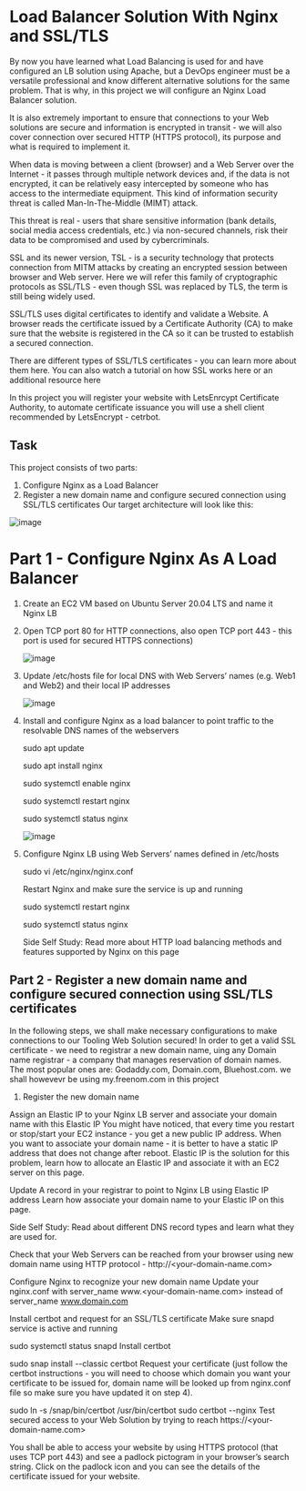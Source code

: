 # Load Balancer Solution With Nginx and SSL/TLS

By now you have learned what Load Balancing is used for and have configured an LB solution using Apache, but a DevOps engineer must be a versatile professional and know different alternative solutions for the same problem. That is why, in this project we will configure an Nginx Load Balancer solution.

It is also extremely important to ensure that connections to your Web solutions are secure and information is encrypted in transit - we will also cover connection over secured HTTP (HTTPS protocol), its purpose and what is required to implement it.

When data is moving between a client (browser) and a Web Server over the Internet - it passes through multiple network devices and, if the data is not encrypted, it can be relatively easy intercepted by someone who has access to the intermediate equipment. This kind of information security threat is called Man-In-The-Middle (MIMT) attack.

This threat is real - users that share sensitive information (bank details, social media access credentials, etc.) via non-secured channels, risk their data to be compromised and used by cybercriminals.

SSL and its newer version, TSL - is a security technology that protects connection from MITM attacks by creating an encrypted session between browser and Web server. Here we will refer this family of cryptographic protocols as SSL/TLS - even though SSL was replaced by TLS, the term is still being widely used.

SSL/TLS uses digital certificates to identify and validate a Website. A browser reads the certificate issued by a Certificate Authority (CA) to make sure that the website is registered in the CA so it can be trusted to establish a secured connection.

There are different types of SSL/TLS certificates - you can learn more about them here. You can also watch a tutorial on how SSL works here or an additional resource here

In this project you will register your website with LetsEnrcypt Certificate Authority, to automate certificate issuance you will use a shell client recommended by LetsEncrypt - cetrbot.

## Task

This project consists of two parts:

1. Configure Nginx as a Load Balancer
2. Register a new domain name and configure secured connection using SSL/TLS certificates
   Our target architecture will look like this:

![image](https://user-images.githubusercontent.com/78841364/116086691-10004a80-a66e-11eb-9154-18e77e32749b.png)


# Part 1 - Configure Nginx As A Load Balancer

1. Create an EC2 VM based on Ubuntu Server 20.04 LTS and name it Nginx LB
2. Open TCP port 80 for HTTP connections, also open TCP port 443 - this port is used for secured HTTPS connections)


   ![image](https://user-images.githubusercontent.com/78841364/116269984-b15dce00-a74c-11eb-9ce2-b0fdc013543b.png)

3. Update /etc/hosts file for local DNS with Web Servers’ names (e.g. Web1 and Web2) and their local IP addresses

   
   ![image](https://user-images.githubusercontent.com/78841364/116270649-4791f400-a74d-11eb-98ca-8d77e15f70ca.png)



4. Install and configure Nginx as a load balancer to point traffic to the resolvable DNS names of the webservers

   sudo apt update
  
   sudo apt install nginx
   
   sudo systemctl enable nginx
   
   sudo systemctl restart nginx
   
   sudo systemctl status nginx


   ![image](https://user-images.githubusercontent.com/78841364/116273182-888b0800-a74f-11eb-99fc-c841c34d7954.png)


  
5. Configure Nginx LB using Web Servers’ names defined in /etc/hosts


   sudo vi /etc/nginx/nginx.conf

   Restart Nginx and make sure the service is up and running

   sudo systemctl restart nginx

   sudo systemctl status nginx
   
   

   Side Self Study: Read more about HTTP load balancing methods and features supported by Nginx on this page
   

## Part 2 - Register a new domain name and configure secured connection using SSL/TLS certificates

In the following steps, we shall make necessary configurations to make connections to our Tooling Web Solution secured!
In order to get a valid SSL certificate - we need to registrar a new domain name, uing any Domain name registrar - a company that manages reservation of domain names. The most popular ones are: Godaddy.com, Domain.com, Bluehost.com. we shall howevevr be using my.freenom.com in this project

1. Register the new domain name 


Assign an Elastic IP to your Nginx LB server and associate your domain name with this Elastic IP
You might have noticed, that every time you restart or stop/start your EC2 instance - you get a new public IP address. When you want to associate your domain name - it is better to have a static IP address that does not change after reboot. Elastic IP is the solution for this problem, learn how to allocate an Elastic IP and associate it with an EC2 server on this page.

Update A record in your registrar to point to Nginx LB using Elastic IP address
Learn how associate your domain name to your Elastic IP on this page.

Side Self Study: Read about different DNS record types and learn what they are used for.

Check that your Web Servers can be reached from your browser using new domain name using HTTP protocol - http://<your-domain-name.com>

Configure Nginx to recognize your new domain name
Update your nginx.conf with server_name www.<your-domain-name.com> instead of server_name www.domain.com

Install certbot and request for an SSL/TLS certificate
Make sure snapd service is active and running

sudo systemctl status snapd
Install certbot

sudo snap install --classic certbot
Request your certificate (just follow the certbot instructions - you will need to choose which domain you want your certificate to be issued for, domain name will be looked up from nginx.conf file so make sure you have updated it on step 4).

sudo ln -s /snap/bin/certbot /usr/bin/certbot
sudo certbot --nginx
Test secured access to your Web Solution by trying to reach https://<your-domain-name.com>

You shall be able to access your website by using HTTPS protocol (that uses TCP port 443) and see a padlock pictogram in your browser’s search string. Click on the padlock icon and you can see the details of the certificate issued for your website.







